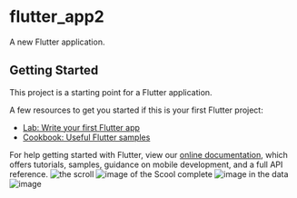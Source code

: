 # flutter_app2

A new Flutter application.

## Getting Started

This project is a starting point for a Flutter application.

A few resources to get you started if this is your first Flutter project:

- [Lab: Write your first Flutter app](https://flutter.dev/docs/get-started/codelab)
- [Cookbook: Useful Flutter samples](https://flutter.dev/docs/cookbook)

For help getting started with Flutter, view our
[online documentation](https://flutter.dev/docs), which offers tutorials,
samples, guidance on mobile development, and a full API reference.
![the scroll](https://ibb.co/6rrvxfL)
![image of the Scool complete](https://ibb.co/By2SNB)
![image in the data](https://ibb.co/VTs0DJd)
![image](https://ibb.co/ZhPh76g)

